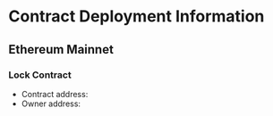 # Contract Deployment Information

## Ethereum Mainnet

### Lock Contract

-   Contract address: [](https://etherscan.io/address/)
-   Owner address: [](https://etherscan.io/address/)

